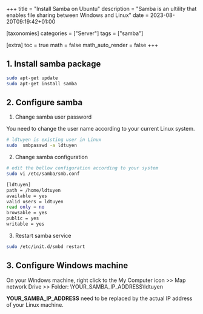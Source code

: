 +++
title = "Install Samba on Ubuntu"
description = "Samba is an ultility that enables file sharing between Windows and Linux"
date = 2023-08-20T09:19:42+01:00

[taxonomies]
categories = ["Server"]
tags = ["samba"]

[extra]
toc = true
math = false
math_auto_render = false
+++

## 1. Install samba package

```bash
sudo apt-get update
sudo apt-get install samba
```

## 2. Configure samba

1. Change samba user password

You need to change the user name according to your current Linux system.

```bash
# ldtuyen is existing user in Linux
sudo  smbpasswd -a ldtuyen				
```

2. Change samba configuration

```bash
# edit the bellow configuration according to your system
sudo vi /etc/samba/smb.conf

[ldtuyen]
path = /home/ldtuyen
available = yes
valid users = ldtuyen
read only = no
browsable = yes
public = yes
writable = yes
```

3. Restart samba service

```bash
sudo /etc/init.d/smbd restart
```

## 3. Configure Windows machine

On your Windows machine, right click to the My Computer icon >> 
Map network Drive >> Folder: \\YOUR_SAMBA_IP_ADDRESS\ldtuyen

**YOUR_SAMBA_IP_ADDRESS** need to be replaced by the actual IP address of your Linux machine.